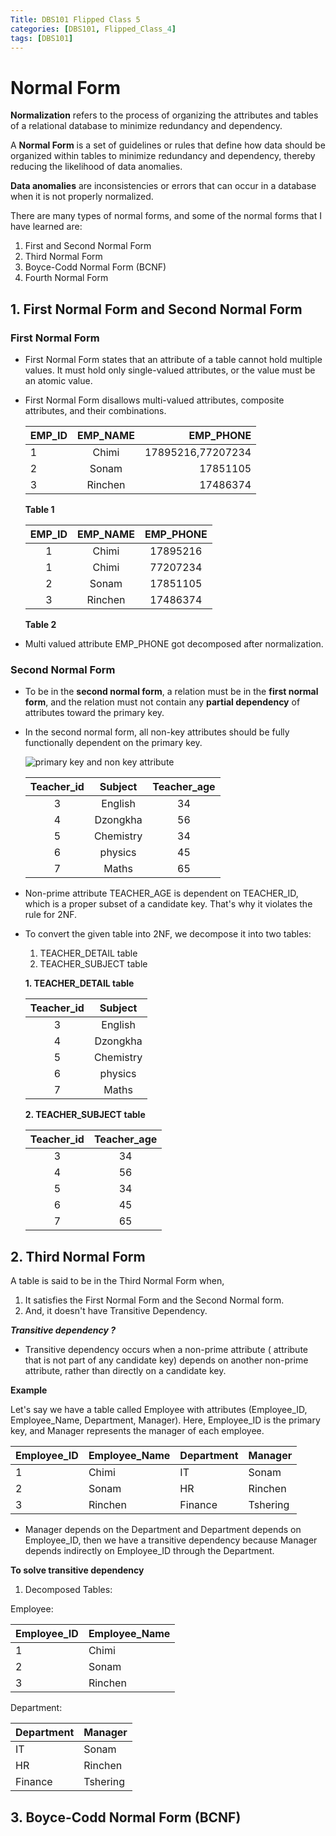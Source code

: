 ```yaml
---
Title: DBS101 Flipped Class 5
categories: [DBS101, Flipped_Class_4]
tags: [DBS101]
---
```


# Normal Form


**Normalization** refers to the process of organizing the attributes and tables of a relational database to minimize redundancy and dependency.

A **Normal Form** is a set of guidelines or rules that define how data should be organized within tables to minimize redundancy and dependency, thereby reducing the likelihood of data anomalies.

**Data anomalies** are inconsistencies or errors that can occur in a database when it is not properly normalized.

There are many types of normal forms, and some of the normal forms that I have learned are:

1. First and Second Normal Form
2. Third Normal Form
3. Boyce-Codd Normal Form (BCNF)
4. Fourth Normal Form

## 1. First Normal Form and Second Normal Form 

### First Normal Form

* First Normal Form states that an attribute of a table cannot hold multiple values. It must hold only single-valued attributes, or the value must be an atomic value.

* First Normal Form disallows multi-valued attributes, composite attributes, and their combinations.


    | EMP_ID      |  EMP_NAME     |       EMP_PHONE         |           
    |-------------|:-------------:|------------------------:|
    |     1       |  Chimi        | 17895216,77207234       |
    |     2       |    Sonam      | 17851105                |
    |     3       | Rinchen       | 17486374                |

    **Table 1**


    | EMP_ID      |  EMP_NAME     |  EMP_PHONE |           
    |:-----------:|:------------:|:-----------:|
    |     1       |  Chimi        | 17895216   |
    |     1       |  Chimi        | 77207234   |
    |     2       |    Sonam      | 17851105   |
    |     3       | Rinchen       | 17486374   |

    **Table 2**

* Multi valued attribute EMP_PHONE got decomposed after normalization.

### Second Normal Form

* To be in the **second normal form**, a relation must be in the **first normal form**, and the relation must not contain any **partial dependency** of attributes toward the primary key.

* In the second normal form, all non-key attributes should be fully functionally dependent on the primary key.

    ![primary key and non key attribute](https://s3.studytonight.com/curious/uploads/pictures/1689067555-.png)

    |  	   Teacher_id       |  	 Subject          |  	  Teacher_age            |
    |:---------------------:|:-------------------:|:----------------------------:|
    |  3	                |      English        |         34                 	 |
    |  	4                   |  	   Dzongkha       |  	     56                  |
    |  5	                |      Chemistry      |  	     34                  |
    |  6	                |      physics        |          45                	 |
    |  7	                |  	   Maths          |  	     65                  |

* Non-prime attribute TEACHER_AGE is dependent on TEACHER_ID, which is a proper subset of a candidate key. That's why it violates the rule for 2NF.

* To convert the given table into 2NF, we decompose it into two tables:
    1. TEACHER_DETAIL table
    2. TEACHER_SUBJECT table

    **1. TEACHER_DETAIL table**

    |  	   Teacher_id       |  	 Subject          | 
    |:---------------------:|:-------------------:|
    |  3	                |      English        |         
    |  	4                   |  	   Dzongkha       |  	   
    |  5	                |      Chemistry      |  	                   
    |  6	                |      physics        |          
    |  7	                |  	   Maths          | 


    **2. TEACHER_SUBJECT table**

    |  	   Teacher_id       |	  Teacher_age          |
    |:---------------------:|:------------------------:|
    |  3	                |          34              |
    |  	4                   |          56              |
    |  5	                |          34              |
    |  6	                |         45               |
    |  7	                |  	      65               |

## 2. Third Normal Form

A table is said to be in the Third Normal Form when,
1. It satisfies the First Normal Form and the Second Normal form.
2. And, it doesn't have Transitive Dependency.

***Transitive dependency ?***

* Transitive dependency occurs when a non-prime attribute ( attribute that is not part of any candidate key) depends on another non-prime attribute, rather than directly on a candidate key.

**Example**

Let's say we have a table called Employee with attributes (Employee_ID, Employee_Name, Department, Manager). Here, Employee_ID is the primary key, and Manager represents the manager of each employee.

| Employee_ID | Employee_Name | Department | Manager   |
|-------------|---------------|------------|-----------|
| 1           | Chimi         | IT         | Sonam     |
| 2           | Sonam         | HR         | Rinchen   |
| 3           | Rinchen       | Finance    | Tshering  |

* Manager depends on the Department and Department depends on Employee_ID, then we have a transitive dependency because Manager depends indirectly on Employee_ID through the Department.

**To solve transitive dependency**

1. Decomposed Tables:

Employee:

| Employee_ID | Employee_Name |
|-------------|---------------|
| 1           | Chimi         |
| 2           | Sonam         |
| 3           | Rinchen       |

Department:

| Department | Manager   |
|------------|-----------|
| IT         | Sonam     |
| HR         | Rinchen   |
| Finance    | Tshering  |

## 3. Boyce-Codd Normal Form (BCNF)

